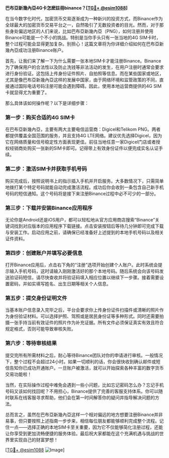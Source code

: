 **巴布亞新幾內亞4G卡怎麽註冊binance？[[TG💪+ @esim1088](https://t.me/s/esim1088)]**

在当今数字化时代，加密货币交易逐渐成为一种新兴的投资方式，而Binance作为全球最大的加密货币交易平台之一，自然吸引了无数投资者的目光。然而，对于那些身处偏远地区的人们来说，比如巴布亞新幾內亞（PNG），如何注册并使用Binance可能是一个不小的挑战。特别是当你手头只有一张当地的4G SIM卡时，整个过程可能会显得更加复杂。别担心！这篇文章将为你详细介绍如何在巴布亞新幾內亞成功注册Binance账户。

首先，让我们来了解一下为什么需要一张本地SIM卡才能注册Binance。Binance为了确保用户的合法性以及防止洗钱等非法活动的发生，在用户注册时通常会要求进行身份验证。这包括上传身份证件照片、自拍照等信息。而在某些国家或地区，尤其是像巴布亞新幾內亞这样的发展中国家，由于网络环境和监管政策的不同，直接通过国际电话号码注册可能会遇到障碍。因此，使用本地运营商提供的4G SIM卡就显得尤为重要了。

那么具体该如何操作呢？以下是详细步骤：

### 第一步：购买合适的4G SIM卡

在巴布亞新幾內亞，主要有两大主要电信运营商：Digicel和Telikom PNG。两者都提供覆盖全国范围的服务，并且支持4G LTE网络。建议优先选择Digicel，因为它在网络质量和信号稳定性方面表现更佳。前往当地任意一家Digicel门店或者授权经销商处购买一张新的SIM卡即可。记得带上有效身份证件以便完成实名认证手续。

### 第二步：激活SIM卡并获取手机号码

购买完成后，按照说明书上的指示插入手机并开启服务。大多数情况下，只需简单地拨打某个特定号码就能自动完成激活流程。成功后你会收到一条包含自己新手机号码的短信通知。这个号码将是接下来注册Binance过程中必不可少的一部分。

### 第三步：下载并安装Binance应用程序

无论你是Android还是iOS用户，都可以轻松地从官方应用商店搜索“Binance”关键词找到对应版本的应用程序下载链接。点击安装按钮后等待几分钟即可完成下载与安装工作。启动应用之前，请确保已经准备好上述提到的本地手机号码以及相关证件资料。

### 第四步：创建账户并填写必要信息

打开Binance应用后，点击右下角的“注册”选项开始创建个人账户。此时系统会提示输入手机号码，这时请输入刚刚激活好的那个本地号码。随后系统会向该号码发送验证码短信，请尽快查收并将验证码填入相应位置以继续下一步骤。接着需要设置密码，并如实填写姓名、出生日期等相关个人信息。

### 第五步：提交身份证明文件

当基本账户信息录入完毕之后，平台会要求你上传身份证件扫描件或清晰的照片作为身份验证材料。可以选择护照、驾照或是居民身份证等多种形式。同时还需要拍摄一张手持当前有效证件的照片作为补充证据。所有文件必须保证真实有效且符合规定格式，否则可能导致审核失败。

### 第六步：等待审核结果

提交完所有所需材料之后，耐心等待Binance团队对你的申请进行审核。一般情况下，整个过程不会超过24小时。如果一切顺利的话，你会很快收到确认邮件或短信告知你已成功开通账户。一旦账户被激活，就可以开始探索各种丰富的数字货币交易功能啦！

当然，在实际操作过程中难免会遇到一些小问题，比如忘记密码怎么办？忘记手机号码又该如何找回呢？不用担心，Binance提供了完善的客服支持体系。你可以随时联系在线客服寻求帮助，他们会在第一时间解答你的疑问并指导解决问题的方法。

总而言之，虽然在巴布亞新幾內亞这样一个相对偏远的地方想要注册Binance并非易事，但只要按照上述指南一步步来，相信每位朋友都能够顺利完成整个流程。记住一点——选择正确的本地SIM卡至关重要，因为它不仅能够简化注册过程，还能让你享受到更加流畅便捷的服务体验。最后祝大家都能在这个充满机遇与挑战的世界里实现自己的财富梦想！

[[TG💪+ @esim1088](https://t.me/s/esim1088) ![Image](https://i.postimg.cc/4NQfJmqS/Snipaste-2025-05-13-00-14-12.png)]